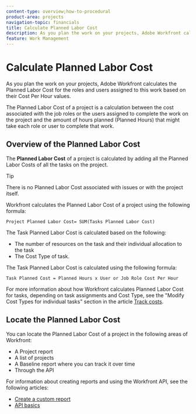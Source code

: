 ```yaml
---
content-type: overview;how-to-procedural
product-area: projects
navigation-topic: financials
title: Calculate Planned Labor Cost
description: As you plan the work on your projects, Adobe Workfront calculates the Planned Labor Cost for the roles and users assigned to this work based on their Cost Per Hour values.
feature: Work Management
---
```


# Calculate Planned Labor Cost

As you plan the work on your projects, Adobe Workfront calculates the Planned Labor Cost for the roles and users assigned to this work based on their Cost Per Hour values.

The Planned Labor Cost of a project is a calculation between the cost associated with the job roles or the users assigned to complete the work on the project and the amount of hours planned (Planned Hours) that might take each role or user to complete that work.

## Overview of the Planned Labor Cost

The **Planned Labor Cost** of a project is calculated by adding all the Planned Labor Costs of all the tasks on the project.

>[!TIP]
>
>There is no Planned Labor Cost associated with issues or with the project itself.

Workfront calculates the Planned Labor Cost of a project using the following formula:

```
Project Planned Labor Cost= SUM(Tasks Planned Labor Cost)
```

The Task Planned Labor Cost is calculated based on the following:

* The number of resources on the task and their individual allocation to the task
* The Cost Type of task.

The Task Planned Labor Cost is calculated using the following formula:

```
Task Planned Cost = Planned Hours x User or Job Role Cost Per Hour
```

For more information about how Workfront calculates Planned Labor Cost for tasks, depending on task assignments and Cost Type, see the "Modify Cost Types for individual tasks" section in the article [Track costs](../../../manage-work/projects/project-finances/track-costs.md).

## Locate the Planned Labor Cost

You can locate the Planned Labor Cost of a project in the following areas of Workfront:

* A Project report
* A list of projects
* A Baseline report where you can track it over time
* Through the API

For information about creating reports and using the Workfront API, see the following articles:

* [Create a custom report](../../../reports-and-dashboards/reports/creating-and-managing-reports/create-custom-report.md) 
* [API basics](../../../wf-api/general/api-basics.md)

